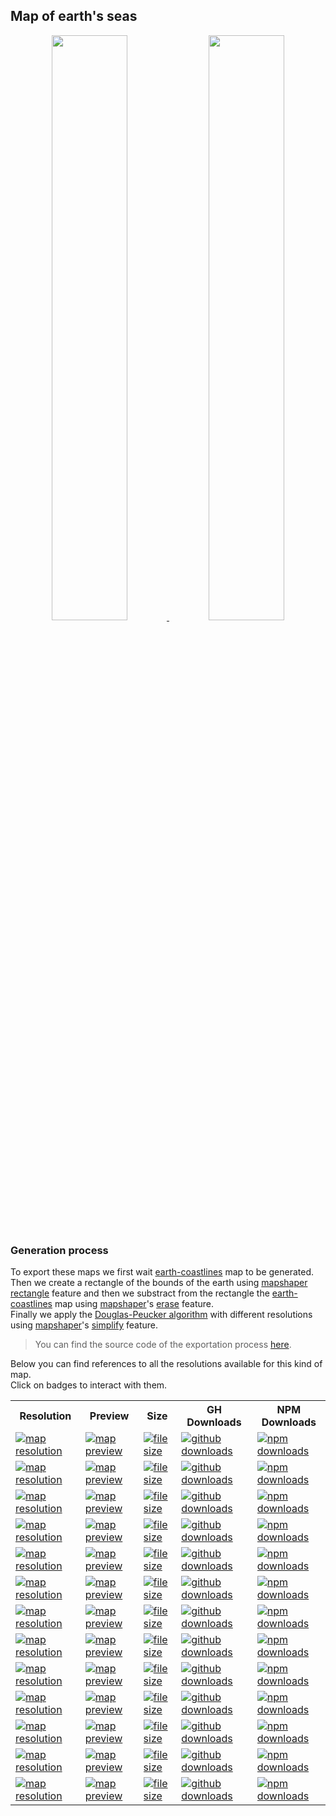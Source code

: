 ## Map of earth's seas
<p align="center">
  <a alt="see earth-seas on mapshaper" href="http://mapshaper.org/?files=https://cdn.rawgit.com/simonepri/geo-maps/next/previews/earth-seas.geo.json">
    <img src="https://raw.githubusercontent.com/simonepri/geo-maps/next/media/geo-maps-earth-seas-shape.png" width ="49%"/>
  </a>
  <a alt="see earth-seas on geojson.io" href="http://geojson.io/#data=data:text/x-url,https://cdn.rawgit.com/simonepri/geo-maps/next/previews/earth-seas.geo.json">
    <img src="https://raw.githubusercontent.com/simonepri/geo-maps/next/media/geo-maps-earth-seas-hover.png" width ="49%"/>
  </a>
</p>

### Generation process
To export these maps we first wait [earth-coastlines](./earth-coastlines.md) map to be generated.  
Then we create a rectangle of the bounds of the earth using [mapshaper](https://github.com/mbloch/mapshaper) [rectangle](https://github.com/mbloch/mapshaper/wiki/Command-Reference#-rectangle)
feature and then we substract from the rectangle the [earth-coastlines](./earth-coastlines.md) map using [mapshaper](https://github.com/mbloch/mapshaper)'s [erase](https://github.com/mbloch/mapshaper/wiki/Command-Reference#-erase) feature.  
Finally we apply the [Douglas-Peucker algorithm](https://en.wikipedia.org/wiki/Ramer%E2%80%93Douglas%E2%80%93Peucker_algorithm#Algorithm) with different resolutions using [mapshaper](https://github.com/mbloch/mapshaper)'s [simplify](https://github.com/mbloch/mapshaper/wiki/Command-Reference#-simplify) feature.

> You can find the source code of the exportation process [here](gulp/maps/earth-seas.js).

Below you can find references to all the resolutions available for this kind of map.  
Click on badges to interact with them.

<table>
  <tr>
    <th>Resolution</th>
    <th>Preview</th>
    <th>Size</th>
    <th>GH Downloads</th>
    <th>NPM Downloads</th>
  </tr>

  <tr>
    <td>
      <a href="#earth-seas">
        <img src="https://img.shields.io/badge/resolution-1m-f1c40f.svg" alt="map resolution"/>
      </a>
    </td>
    <td>
      <a href="http://mapshaper.org/?files=https://unpkg.com/@geo-maps/earth-seas-1m/map.geo.json">
        <img src="https://img.shields.io/badge/preview-mapshaper-1abc9c.svg" alt="map preview"/>
      </a>
    </td>
    <td>
      <a href="#earth-seas">
        <img src="http://img.badgesize.io/https://unpkg.com/@geo-maps/earth-seas-1m/map.geo.json" alt="file size"/>
      </a>
    </td>
    <td>
      <a href="https://github.com/simonepri/geo-maps/releases/download/v0.5.0/earth-seas-1m.geo.json">
        <img src="https://img.shields.io/github/downloads/simonepri/geo-maps/latest/earth-seas-1m.geo.json.svg" alt="github downloads"/>
      </a>
    </td>
    <td>
      <a href="https://www.npmjs.com/package/@geo-maps/earth-seas-1m">
        <img src="https://img.shields.io/npm/dm/@geo-maps/earth-seas-1m.svg" alt="npm downloads"/>
      </a>
    </td>
  </tr>

  <tr>
    <td>
      <a href="#earth-seas">
        <img src="https://img.shields.io/badge/resolution-2m5-f1c40f.svg" alt="map resolution"/>
      </a>
    </td>
    <td>
      <a href="http://mapshaper.org/?files=https://unpkg.com/@geo-maps/earth-seas-2m5/map.geo.json">
        <img src="https://img.shields.io/badge/preview-mapshaper-1abc9c.svg" alt="map preview"/>
      </a>
    </td>
    <td>
      <a href="#earth-seas">
        <img src="http://img.badgesize.io/https://unpkg.com/@geo-maps/earth-seas-2m5/map.geo.json" alt="file size"/>
      </a>
    </td>
    <td>
      <a href="https://github.com/simonepri/geo-maps/releases/download/v0.5.0/earth-seas-2m5.geo.json">
        <img src="https://img.shields.io/github/downloads/simonepri/geo-maps/latest/earth-seas-2m5.geo.json.svg" alt="github downloads"/>
      </a>
    </td>
    <td>
      <a href="https://www.npmjs.com/package/@geo-maps/earth-seas-2m5">
        <img src="https://img.shields.io/npm/dm/@geo-maps/earth-seas-2m5.svg" alt="npm downloads"/>
      </a>
    </td>
  </tr>

  <tr>
    <td>
      <a href="#earth-seas">
        <img src="https://img.shields.io/badge/resolution-5m-f1c40f.svg" alt="map resolution"/>
      </a>
    </td>
    <td>
      <a href="http://mapshaper.org/?files=https://unpkg.com/@geo-maps/earth-seas-5m/map.geo.json">
        <img src="https://img.shields.io/badge/preview-mapshaper-1abc9c.svg" alt="map preview"/>
      </a>
    </td>
    <td>
      <a href="#earth-seas">
        <img src="http://img.badgesize.io/https://unpkg.com/@geo-maps/earth-seas-5m/map.geo.json" alt="file size"/>
      </a>
    </td>
    <td>
      <a href="https://github.com/simonepri/geo-maps/releases/download/v0.5.0/earth-seas-5m.geo.json">
        <img src="https://img.shields.io/github/downloads/simonepri/geo-maps/latest/earth-seas-5m.geo.json.svg" alt="github downloads"/>
      </a>
    </td>
    <td>
      <a href="https://www.npmjs.com/package/@geo-maps/earth-seas-5m">
        <img src="https://img.shields.io/npm/dm/@geo-maps/earth-seas-5m.svg" alt="npm downloads"/>
      </a>
    </td>
  </tr>

  <tr>
    <td>
      <a href="#earth-seas">
        <img src="https://img.shields.io/badge/resolution-10m-f1c40f.svg" alt="map resolution"/>
      </a>
    </td>
    <td>
      <a href="http://mapshaper.org/?files=https://unpkg.com/@geo-maps/earth-seas-10m/map.geo.json">
        <img src="https://img.shields.io/badge/preview-mapshaper-1abc9c.svg" alt="map preview"/>
      </a>
    </td>
    <td>
      <a href="#earth-seas">
        <img src="http://img.badgesize.io/https://unpkg.com/@geo-maps/earth-seas-10m/map.geo.json" alt="file size"/>
      </a>
    </td>
    <td>
      <a href="https://github.com/simonepri/geo-maps/releases/download/v0.5.0/earth-seas-10m.geo.json">
        <img src="https://img.shields.io/github/downloads/simonepri/geo-maps/latest/earth-seas-10m.geo.json.svg" alt="github downloads"/>
      </a>
    </td>
    <td>
      <a href="https://www.npmjs.com/package/@geo-maps/earth-seas-10m">
        <img src="https://img.shields.io/npm/dm/@geo-maps/earth-seas-10m.svg" alt="npm downloads"/>
      </a>
    </td>
  </tr>

  <tr>
    <td>
      <a href="#earth-seas">
        <img src="https://img.shields.io/badge/resolution-25m-f1c40f.svg" alt="map resolution"/>
      </a>
    </td>
    <td>
      <a href="http://mapshaper.org/?files=https://unpkg.com/@geo-maps/earth-seas-25m/map.geo.json">
        <img src="https://img.shields.io/badge/preview-mapshaper-1abc9c.svg" alt="map preview"/>
      </a>
    </td>
    <td>
      <a href="#earth-seas">
        <img src="http://img.badgesize.io/https://unpkg.com/@geo-maps/earth-seas-25m/map.geo.json" alt="file size"/>
      </a>
    </td>
    <td>
      <a href="https://github.com/simonepri/geo-maps/releases/download/v0.5.0/earth-seas-25m.geo.json">
        <img src="https://img.shields.io/github/downloads/simonepri/geo-maps/latest/earth-seas-25m.geo.json.svg" alt="github downloads"/>
      </a>
    </td>
    <td>
      <a href="https://www.npmjs.com/package/@geo-maps/earth-seas-25m">
        <img src="https://img.shields.io/npm/dm/@geo-maps/earth-seas-25m.svg" alt="npm downloads"/>
      </a>
    </td>
  </tr>

  <tr>
    <td>
      <a href="#earth-seas">
        <img src="https://img.shields.io/badge/resolution-50m-f1c40f.svg" alt="map resolution"/>
      </a>
    </td>
    <td>
      <a href="http://mapshaper.org/?files=https://unpkg.com/@geo-maps/earth-seas-50m/map.geo.json">
        <img src="https://img.shields.io/badge/preview-mapshaper-1abc9c.svg" alt="map preview"/>
      </a>
    </td>
    <td>
      <a href="#earth-seas">
        <img src="http://img.badgesize.io/https://unpkg.com/@geo-maps/earth-seas-50m/map.geo.json" alt="file size"/>
      </a>
    </td>
    <td>
      <a href="https://github.com/simonepri/geo-maps/releases/download/v0.5.0/earth-seas-50m.geo.json">
        <img src="https://img.shields.io/github/downloads/simonepri/geo-maps/latest/earth-seas-50m.geo.json.svg" alt="github downloads"/>
      </a>
    </td>
    <td>
      <a href="https://www.npmjs.com/package/@geo-maps/earth-seas-50m">
        <img src="https://img.shields.io/npm/dm/@geo-maps/earth-seas-50m.svg" alt="npm downloads"/>
      </a>
    </td>
  </tr>

  <tr>
    <td>
      <a href="#earth-seas">
        <img src="https://img.shields.io/badge/resolution-100m-f1c40f.svg" alt="map resolution"/>
      </a>
    </td>
    <td>
      <a href="http://mapshaper.org/?files=https://unpkg.com/@geo-maps/earth-seas-100m/map.geo.json">
        <img src="https://img.shields.io/badge/preview-mapshaper-1abc9c.svg" alt="map preview"/>
      </a>
    </td>
    <td>
      <a href="#earth-seas">
        <img src="http://img.badgesize.io/https://unpkg.com/@geo-maps/earth-seas-100m/map.geo.json" alt="file size"/>
      </a>
    </td>
    <td>
      <a href="https://github.com/simonepri/geo-maps/releases/download/v0.5.0/earth-seas-100m.geo.json">
        <img src="https://img.shields.io/github/downloads/simonepri/geo-maps/latest/earth-seas-100m.geo.json.svg" alt="github downloads"/>
      </a>
    </td>
    <td>
      <a href="https://www.npmjs.com/package/@geo-maps/earth-seas-100m">
        <img src="https://img.shields.io/npm/dm/@geo-maps/earth-seas-100m.svg" alt="npm downloads"/>
      </a>
    </td>
  </tr>

  <tr>
    <td>
      <a href="#earth-seas">
        <img src="https://img.shields.io/badge/resolution-250m-f1c40f.svg" alt="map resolution"/>
      </a>
    </td>
    <td>
      <a href="http://mapshaper.org/?files=https://unpkg.com/@geo-maps/earth-seas-250m/map.geo.json">
        <img src="https://img.shields.io/badge/preview-mapshaper-1abc9c.svg" alt="map preview"/>
      </a>
    </td>
    <td>
      <a href="#earth-seas">
        <img src="http://img.badgesize.io/https://unpkg.com/@geo-maps/earth-seas-250m/map.geo.json" alt="file size"/>
      </a>
    </td>
    <td>
      <a href="https://github.com/simonepri/geo-maps/releases/download/v0.5.0/earth-seas-250m.geo.json">
        <img src="https://img.shields.io/github/downloads/simonepri/geo-maps/latest/earth-seas-250m.geo.json.svg" alt="github downloads"/>
      </a>
    </td>
    <td>
      <a href="https://www.npmjs.com/package/@geo-maps/earth-seas-250m">
        <img src="https://img.shields.io/npm/dm/@geo-maps/earth-seas-250m.svg" alt="npm downloads"/>
      </a>
    </td>
  </tr>

  <tr>
    <td>
      <a href="#earth-seas">
        <img src="https://img.shields.io/badge/resolution-500m-f1c40f.svg" alt="map resolution"/>
      </a>
    </td>
    <td>
      <a href="http://mapshaper.org/?files=https://unpkg.com/@geo-maps/earth-seas-500m/map.geo.json">
        <img src="https://img.shields.io/badge/preview-mapshaper-1abc9c.svg" alt="map preview"/>
      </a>
    </td>
    <td>
      <a href="#earth-seas">
        <img src="http://img.badgesize.io/https://unpkg.com/@geo-maps/earth-seas-500m/map.geo.json" alt="file size"/>
      </a>
    </td>
    <td>
      <a href="https://github.com/simonepri/geo-maps/releases/download/v0.5.0/earth-seas-500m.geo.json">
        <img src="https://img.shields.io/github/downloads/simonepri/geo-maps/latest/earth-seas-500m.geo.json.svg" alt="github downloads"/>
      </a>
    </td>
    <td>
      <a href="https://www.npmjs.com/package/@geo-maps/earth-seas-500m">
        <img src="https://img.shields.io/npm/dm/@geo-maps/earth-seas-500m.svg" alt="npm downloads"/>
      </a>
    </td>
  </tr>

  <tr>
    <td>
      <a href="#earth-seas">
        <img src="https://img.shields.io/badge/resolution-1km-f1c40f.svg" alt="map resolution"/>
      </a>
    </td>
    <td>
      <a href="http://mapshaper.org/?files=https://unpkg.com/@geo-maps/earth-seas-1km/map.geo.json">
        <img src="https://img.shields.io/badge/preview-mapshaper-1abc9c.svg" alt="map preview"/>
      </a>
    </td>
    <td>
      <a href="#earth-seas">
        <img src="http://img.badgesize.io/https://unpkg.com/@geo-maps/earth-seas-1km/map.geo.json" alt="file size"/>
      </a>
    </td>
    <td>
      <a href="https://github.com/simonepri/geo-maps/releases/download/v0.5.0/earth-seas-1km.geo.json">
        <img src="https://img.shields.io/github/downloads/simonepri/geo-maps/latest/earth-seas-1km.geo.json.svg" alt="github downloads"/>
      </a>
    </td>
    <td>
      <a href="https://www.npmjs.com/package/@geo-maps/earth-seas-1km">
        <img src="https://img.shields.io/npm/dm/@geo-maps/earth-seas-1km.svg" alt="npm downloads"/>
      </a>
    </td>
  </tr>

  <tr>
    <td>
      <a href="#earth-seas">
        <img src="https://img.shields.io/badge/resolution-2km5-f1c40f.svg" alt="map resolution"/>
      </a>
    </td>
    <td>
      <a href="http://mapshaper.org/?files=https://unpkg.com/@geo-maps/earth-seas-2km5/map.geo.json">
        <img src="https://img.shields.io/badge/preview-mapshaper-1abc9c.svg" alt="map preview"/>
      </a>
    </td>
    <td>
      <a href="#earth-seas">
        <img src="http://img.badgesize.io/https://unpkg.com/@geo-maps/earth-seas-2km5/map.geo.json" alt="file size"/>
      </a>
    </td>
    <td>
      <a href="https://github.com/simonepri/geo-maps/releases/download/v0.5.0/earth-seas-2km5.geo.json">
        <img src="https://img.shields.io/github/downloads/simonepri/geo-maps/latest/earth-seas-2km5.geo.json.svg" alt="github downloads"/>
      </a>
    </td>
    <td>
      <a href="https://www.npmjs.com/package/@geo-maps/earth-seas-2km5">
        <img src="https://img.shields.io/npm/dm/@geo-maps/earth-seas-2km5.svg" alt="npm downloads"/>
      </a>
    </td>
  </tr>

  <tr>
    <td>
      <a href="#earth-seas">
        <img src="https://img.shields.io/badge/resolution-5km-f1c40f.svg" alt="map resolution"/>
      </a>
    </td>
    <td>
      <a href="http://mapshaper.org/?files=https://unpkg.com/@geo-maps/earth-seas-5km/map.geo.json">
        <img src="https://img.shields.io/badge/preview-mapshaper-1abc9c.svg" alt="map preview"/>
      </a>
    </td>
    <td>
      <a href="#earth-seas">
        <img src="http://img.badgesize.io/https://unpkg.com/@geo-maps/earth-seas-5km/map.geo.json" alt="file size"/>
      </a>
    </td>
    <td>
      <a href="https://github.com/simonepri/geo-maps/releases/download/v0.5.0/earth-seas-5km.geo.json">
        <img src="https://img.shields.io/github/downloads/simonepri/geo-maps/latest/earth-seas-5km.geo.json.svg" alt="github downloads"/>
      </a>
    </td>
    <td>
      <a href="https://www.npmjs.com/package/@geo-maps/earth-seas-5km">
        <img src="https://img.shields.io/npm/dm/@geo-maps/earth-seas-5km.svg" alt="npm downloads"/>
      </a>
    </td>
  </tr>

  <tr>
    <td>
      <a href="#earth-seas">
        <img src="https://img.shields.io/badge/resolution-10km-f1c40f.svg" alt="map resolution"/>
      </a>
    </td>
    <td>
      <a href="http://mapshaper.org/?files=https://unpkg.com/@geo-maps/earth-seas-10km/map.geo.json">
        <img src="https://img.shields.io/badge/preview-mapshaper-1abc9c.svg" alt="map preview"/>
      </a>
    </td>
    <td>
      <a href="#earth-seas">
        <img src="http://img.badgesize.io/https://unpkg.com/@geo-maps/earth-seas-10km/map.geo.json" alt="file size"/>
      </a>
    </td>
    <td>
      <a href="https://github.com/simonepri/geo-maps/releases/download/v0.5.0/earth-seas-10km.geo.json">
        <img src="https://img.shields.io/github/downloads/simonepri/geo-maps/latest/earth-seas-10km.geo.json.svg" alt="github downloads"/>
      </a>
    </td>
    <td>
      <a href="https://www.npmjs.com/package/@geo-maps/earth-seas-10km">
        <img src="https://img.shields.io/npm/dm/@geo-maps/earth-seas-10km.svg" alt="npm downloads"/>
      </a>
    </td>
  </tr>
</table>
